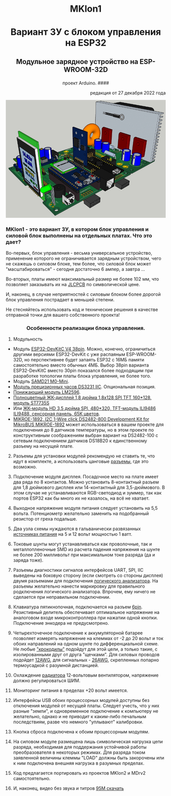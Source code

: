 # <p align="center">MKlon1
# <p align="center">Вариант ЗУ с блоком управления на ESP32
## <p align="center">Модульное зарядное устройство на ESP-WROOM-32D
<p align="center">проект Arduino.
#### <p align="right">редакция от 27 декабря 2022 года

![](https://github.com/olmoro/MKlon1/blob/main/MKlon/%D0%98%D0%B7%D0%BE%D0%B1%D1%80%D0%B0%D0%B6%D0%B5%D0%BD%D0%B8%D1%8F/MKlon1full.png?raw=true)

### MKlon1 - это вариант ЗУ, в котором блок управления и силовой  блок выполнены на отдельных платах. Что это дает?

Во-первых, блок управления - весьма универсальное устройство, применение которого не ограничивается зарядным устройством, чего не скажешь о силовом блоке, тем более, что силовой блок может "масштабироваться" - сегодня достаточно 6 ампер, а завтра ...

Во-вторых, платы имеют максимальный размер не более 102 мм, что позволяет заказывать их на [JLCPCB](https://jlcpcb.com/) по символической цене.

И, наконец, в случае неприятностей с силовым блоком более дорогой блок управления пострадает в меньшей степени.

Не стесняйтесь использовать код и технические решения в качестве отправной точки для вашего собственного проекта!

### <p align="center">Особенности реализации блока управления.

1. Модульность
  - Модуль [ESP32-DevKitC V4 38pin](https://aliexpress.ru/item/4000090521976.html?sku_id=12000029209753874&spm=a2g2w.productlist.search_results.11.73194aa62fyZl2). Можно, конечно, ограничиться другими версиями ESP32-DevKit с уже распаяным ESP-WROOM-32D, но перспективнее будет запаять ESP32 с 16МБ памяти самостоятельно вместо обычных 4МБ. Выбор 38pin варианта ESP32-DevKitC вместо 30pin показался более подходящим при разработке топологии платы блока управления, не более того.
  - Модуль [SAMD21 M0-Mini](https://aliexpress.ru/item/4000169610268.html?sku_id=10000014439572098&spm=a2g2w.productlist.search_results.0.3e1d4aa6X9e9wa). 
  - [Модуль прецизионных часов DS3231 IIC](https://aliexpress.ru/item/32822420722.html?sku_id=10000000337849443&spm=a2g2w.productlist.search_results.0.282f4aa6NF9AEI). Опциональная позиция.
  - [Понижающий модуль LM2596](https://aliexpress.ru/item/32464248769.html?sku_id=66628643348&spm=a2g2w.productlist.search_results.0.24134aa6Yv9n3p).
  - [Полноцветный ЖК-дисплей 1,8 дюйма 1,8x128 SPI TFT 160*128, модуль ST7735S](https://aliexpress.ru/item/1005003768467259.html?sku_id=12000027098966793&spm=a2g2w.productlist.search_results.0.4e024aa67UD2Mu)
  - Или [ЖК-модуль HD 3,5 дюйма SPI, 480*320, TFT-модуль ILI9486 ILI9488, сенсорная панель, 65K цветов](https://sl.aliexpress.ru/p?key=ypWZtdN).  
  - [MIKROE-1892, I2C 1-Wire click DS2482-800 Development Kit for MikroBUS MIKROE-1892](https://www.chipdip.ru/product/mikroe-1892?ysclid=lc5odv6n7p797564389) может использоваться в вашем проекте для подключения до 8 датчиков температуры, но в этом проекте по конструктивным соображениям выбран вариант на DS2482-100 с сетевым подключением датчиков DS18B20 к единственному разъему на несущей плате.
2. Разъемы для установки модулей рекомендую не ставить те, что идут в комплекте, а использовать цанговые [разъемы](https://www.chipdip.ru/product0/8002610753), где это возможно.

3. Подключение модуля дисплея. Посадочное место на плате имеет два ряда по 8 контактов. Можно установить 8-контактный разъем для 1,8 дюймового дисплея или 14-контактный для 3,5-дюймового. В этом случае не устанавливаются RGB-светодиод и зуммер, так как портов ESP32 как бы много их не казалось, на всё не хватает.

4. Выходное напряжение модуля питания следует установить на 5,5 вольта. Потенциометр желательно заменить на подобранный резистор от греха подальше.

5. Два узла схемы нуждаются в гальванически развязанных [источниках питания](https://aliexpress.ru/item/1005003568781579.html?_ga=2.165478714.428003227.1651560775-769654542.1642920280&sku_id=12000026320337806&spm=a2g39.orderlist.0.0.50684aa6oqK3eu) на 5 и 12 вольт мощностью 1 ватт.

5. Токовые шунты могут устанавливаться как проволочные, так и металлопленочные SMD из расчета падения напряжения на шунте не более 200 милливольт при максимальном токе разряда (да и заряда тоже). 

6. Разъемы диагностики сигналов интерфейсов UART, SPI, IIC выведены на боковую сторону (если смотреть со стороны дисплея) двумя разъемами для подключения [логического анализатора](https://aliexpress.ru/item/1005004783286574.html?sku_id=12000030470334955&spm=a2g2w.productlist.list.6.4d1b5c5e8YmNAb). На разъемы желательно нанести маркировку для правильного родключения логического анализатора. Впрочем, ему ничего не сделается при неправильном подключении.

7. Клавиатура пятикнопочная, подключается на разъем [6pin](https://aliexpress.ru/item/1005001530994945.html?sku_id=12000016489844779&spm=a2g2w.productlist.search_results.136.3ed74aa65LkFgb). Резистивный делитель обеспечивает оптимальное напряжение на аналоговом входе микроконтроллера при нажатии одной кнопки. Подключение энкодера не предусмотрено.

8. Четырехточечное подключение к аккумуляторной батарее позволяет измерять напряжение на клеммах от -2 до 20 вольт и ток обоих направлений на одном шунте по дифференциальной схеме. Не любые ["крокодилы"](https://aliexpress.ru/item/4000593884517.html?spm=a2g2w.orderdetails.0.0.777a4aa6ri0LqM&sku_id=12000020938249496&_ga=2.53804840.1610960066.1667852261-603987165.1661065985) подойдут для этой цели, а только такие, с изолированными друг от друга "щечками". Для силовых проводов подойдет [12AWG](https://aliexpress.ru/item/32760772505.html?sku_id=62000371951&spm=a2g2w.productlist.search_results.11.77224aa6MRNqge), для сигнальных - [26AWG](https://aliexpress.ru/item/32822800017.html?sku_id=64895845288&spm=a2g2w.productlist.search_results.11.dbb84aa6zxesXr), скрепленных попарно термоусадкой c разумной дистанцией.

9. Охлаждение [радиатора](https://aliexpress.ru/item/1005003036398261.html?spm=a2g2w.orderdetail.0.0.40064aa6mAj5TE&sku_id=12000030482618475производится) 12-вольтовым вентилятором, напряжение должно регулироваться ШИМ. 

10. Мониторинг питания в пределах +20 вольт имеется.

11. Интерфейсы USB обоих процессорных модулей доступны без отключения модулей от несущей платы. Следует учесть, что у них разные "земли", и одновременное подключение к компьютеру не желательно, однако и не приводит к каким-либо печальным последствиям, разве что немного "уплывают" калибровки.

12. Кнопка сброса подключена к обоим процессорным модулям.

13. На силовом модуле размещена лишь символическая нагрузка цепи разряда, необходимая для поддержания устойчивой работы преобразователя в некоторых режимах. Для разряда током заявленной величины клеммы "LOAD" должны быть закорочены или к ним подключена внешняя нагрузка в разумных пределах.

14. Код предлагается портировать из проектов MKlon2 и MDrv2 самостоятельно.

15. И, наконец, видео без звука и титров [95M скачать](https://github.com/olmoro/MKlon1/blob/main/MKlon/%D0%92%D0%B8%D0%B4%D0%B5%D0%BE/MKlon1.mp4?raw=true)
